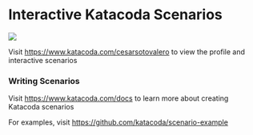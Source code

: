 # Interactive Katacoda Scenarios

[![](http://shields.katacoda.com/katacoda/cesarsotovalero/count.svg)](https://www.katacoda.com/cesarsotovalero "Get your profile on Katacoda.com")

Visit https://www.katacoda.com/cesarsotovalero to view the profile and interactive scenarios

### Writing Scenarios
Visit https://www.katacoda.com/docs to learn more about creating Katacoda scenarios

For examples, visit https://github.com/katacoda/scenario-example
